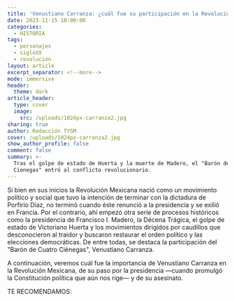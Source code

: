 ```yaml
---
title: 'Venustiano Carranza: ¿cuál fue su participación en la Revolución Mexicana?'
date: 2023-11-15 10:00:00
categories:
  - HISTORIA
tags:
  - personajes
  - sigloXX
  - revolución
layout: article
excerpt_separator: <!--more-->
mode: immersive
header:
  theme: dark
article_header:
  type: cover
  image:
    src: /uploads/1024px-carranza2.jpg
sharing: true
author: Redacción TYSM
cover: /uploads/1024px-carranza2.jpg
show_author_profile: false
comment: false
summary: >-
  Tras el golpe de estado de Huerta y la muerte de Madero, el "Barón de Cuatro
  Cienegas" entró al conflicto revolucionario.
---
```

Si bien en sus inicios la Revolución Mexicana nació como un movimiento político y social que tuvo la intención de terminar con la dictadura de Porfirio Díaz, no terminó cuando éste renunció a la presidencia y se exilió en Francia. Por el contrario, ahí empezó otra serie de procesos históricos como la presidencia de Francisco I. Madero, la Décena Trágica, el golpe de estado de Victoriano Huerta y los movimientos dirigidos por caudillos que desconocieron al traidor y buscaron restaurar el orden político y las elecciones democráticas. De entre todas, se destaca la participación del "Barón de Cuatro Ciénegas", Venustiano Carranza.

A continuación, veremos cuál fue la importancia de Venustiano Carranza en la Revolución Mexicana, de su paso por la presidencia —cuando promulgó la Constitución política que aún nos rige— y de su asesinato.

TE RECOMENDAMOS: